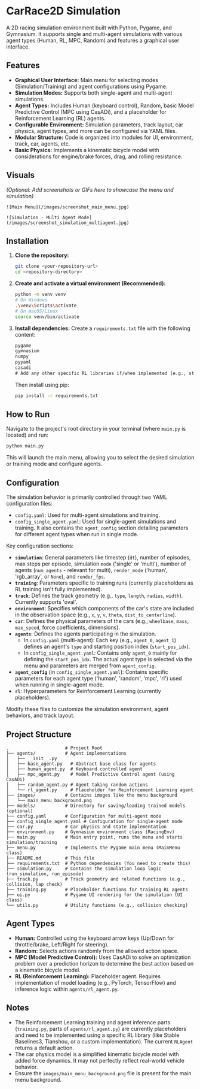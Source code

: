 # CarRace2D Simulation

A 2D racing simulation environment built with Python, Pygame, and Gymnasium. It supports single and multi-agent simulations with various agent types (Human, RL, MPC, Random) and features a graphical user interface.

## Features

*   **Graphical User Interface:** Main menu for selecting modes (Simulation/Training) and agent configurations using Pygame.
*   **Simulation Modes:** Supports both single-agent and multi-agent simulations.
*   **Agent Types:** Includes Human (keyboard control), Random, basic Model Predictive Control (MPC using CasADi), and a placeholder for Reinforcement Learning (RL) agents.
*   **Configurable Environment:** Simulation parameters, track layout, car physics, agent types, and more can be configured via YAML files.
*   **Modular Structure:** Code is organized into modules for UI, environment, track, car, agents, etc.
*   **Basic Physics:** Implements a kinematic bicycle model with considerations for engine/brake forces, drag, and rolling resistance.

## Visuals

*(Optional: Add screenshots or GIFs here to showcase the menu and simulation)*

```
![Main Menu](/images/screenshot_main_menu.jpg)
```

```
![Simulation - Multi Agent Mode](/images/screenshot_simulation_multiagent.jpg)
```

## Installation

1.  **Clone the repository:**
    ```bash
    git clone <your-repository-url>
    cd <repository-directory>
    ```

2.  **Create and activate a virtual environment (Recommended):**
    ```bash
    python -m venv venv
    # On Windows
    .\venv\Scripts\activate
    # On macOS/Linux
    source venv/bin/activate
    ```

3.  **Install dependencies:**
    Create a `requirements.txt` file with the following content:
    ```txt
    pygame
    gymnasium
    numpy
    pyyaml
    casadi
    # Add any other specific RL libraries if/when implemented (e.g., stable-baselines3, torch)
    ```
    Then install using pip:
    ```bash
    pip install -r requirements.txt
    ```

## How to Run

Navigate to the project's root directory in your terminal (where `main.py` is located) and run:

```bash
python main.py
```

This will launch the main menu, allowing you to select the desired simulation or training mode and configure agents.

## Configuration

The simulation behavior is primarily controlled through two YAML configuration files:

*   `config.yaml`: Used for multi-agent simulations and training.
*   `config_single_agent.yaml`: Used for single-agent simulations and training. It also contains the `agent_config` section detailing parameters for different agent types when run in single mode.

Key configuration sections:

*   **`simulation`**: General parameters like timestep (`dt`), number of episodes, max steps per episode, simulation `mode` ('single' or 'multi'), number of agents (`num_agents` - relevant for multi), `render_mode` ('human', 'rgb_array', or `None`), and `render_fps`.
*   **`training`**: Parameters specific to training runs (currently placeholders as RL training isn't fully implemented).
*   **`track`**: Defines the track geometry (e.g., `type`, `length`, `radius`, `width`). Currently supports 'oval'.
*   **`environment`**: Specifies which components of the car's state are included in the observation space (e.g., `x`, `y`, `v`, `theta`, `dist_to_centerline`).
*   **`car`**: Defines the physical parameters of the cars (e.g., `wheelbase`, `mass`, `max_speed`, force coefficients, dimensions).
*   **`agents`**: Defines the agents participating in the simulation.
    *   In `config.yaml` (multi-agent): Each key (e.g., `agent_0`, `agent_1`) defines an agent's `type` and starting position index (`start_pos_idx`).
    *   In `config_single_agent.yaml`: Contains only `agent_0` mainly for defining the `start_pos_idx`. The actual agent type is selected via the menu and parameters are merged from `agent_config`.
*   **`agent_config`** (in `config_single_agent.yaml`): Contains specific parameters for each agent type ('human', 'random', 'mpc', 'rl') used when running in single-agent mode.
*   **`rl`**: Hyperparameters for Reinforcement Learning (currently placeholders).

Modify these files to customize the simulation environment, agent behaviors, and track layout.

## Project Structure

```
.                     # Project Root
├── agents/           # Agent implementations
│   ├── __init__.py
│   ├── base_agent.py   # Abstract base class for agents
│   ├── human_agent.py  # Keyboard controlled agent
│   ├── mpc_agent.py    # Model Predictive Control agent (using CasADi)
│   ├── random_agent.py # Agent taking random actions
│   └── rl_agent.py     # Placeholder for Reinforcement Learning agent
├── images/           # Contains images like the menu background
│   └── main_menu_background.png
├── models/           # Directory for saving/loading trained models (optional)
├── config.yaml       # Configuration for multi-agent mode
├── config_single_agent.yaml # Configuration for single-agent mode
├── car.py            # Car physics and state implementation
├── environment.py    # Gymnasium environment class (RacingEnv)
├── main.py           # Main entry point, runs the menu and starts simulation/training
├── menu.py           # Implements the Pygame main menu (MainMenu class)
├── README.md         # This file
├── requirements.txt  # Python dependencies (You need to create this)
├── simulation.py     # Contains the simulation loop logic (run_simulation, run_episode)
├── track.py          # Track geometry and related functions (e.g., collision, lap check)
├── training.py       # Placeholder functions for training RL agents
├── ui.py             # Pygame UI rendering for the simulation (UI class)
└── utils.py          # Utility functions (e.g., collision checking)

```

## Agent Types

*   **Human:** Controlled using the keyboard arrow keys (Up/Down for throttle/brake, Left/Right for steering).
*   **Random:** Selects actions randomly from the allowed action space.
*   **MPC (Model Predictive Control):** Uses CasADi to solve an optimization problem over a prediction horizon to determine the best action based on a kinematic bicycle model.
*   **RL (Reinforcement Learning):** Placeholder agent. Requires implementation of model loading (e.g., PyTorch, TensorFlow) and inference logic within `agents/rl_agent.py`.

## Notes

*   The Reinforcement Learning training and agent inference parts (`training.py`, parts of `agents/rl_agent.py`) are currently placeholders and need to be implemented using a specific RL library (like Stable Baselines3, Tianshou, or a custom implementation). The current `RLAgent` returns a default action.
*   The car physics model is a simplified kinematic bicycle model with added force dynamics. It may not perfectly reflect real-world vehicle behavior.
*   Ensure the `images/main_menu_background.png` file is present for the main menu background.
